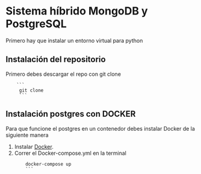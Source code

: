 # Sistema híbrido MongoDB y PostgreSQL
Primero hay que instalar un entorno virtual para python

## Instalación del repositorio 
Primero debes descargar el repo con git clone

        ```
         git clone 
         ```

## Instalación postgres con DOCKER 
Para que funcione el postgres en un contenedor debes instalar Docker de la siguiente manera

1. Instalar [Docker](https://www.docker.com).
2. Correr el Docker-compose.yml en la terminal
     ```
         docker-compose up 
         ```